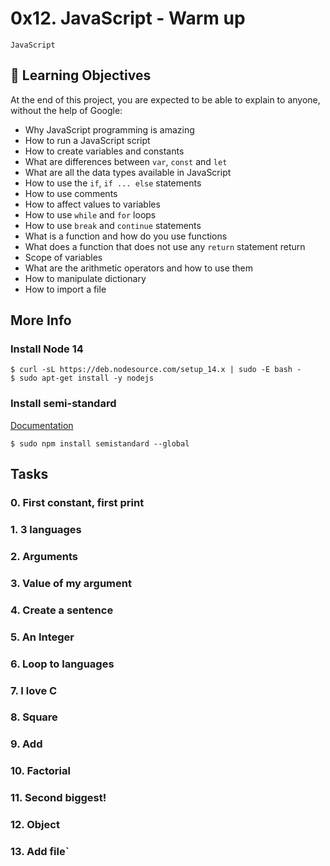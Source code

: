 # 0x12. JavaScript - Warm up
`JavaScript`
## :open_book: Learning Objectives
At the end of this project, you are expected to be able to explain to anyone, without the help of Google:

- Why JavaScript programming is amazing
- How to run a JavaScript script
- How to create variables and constants
- What are differences between `var`, `const` and `let`
- What are all the data types available in JavaScript
- How to use the `if`, `if ... else` statements
- How to use comments
- How to affect values to variables
- How to use `while` and `for` loops
- How to use `break` and `continue` statements
- What is a function and how do you use functions
- What does a function that does not use any `return` statement return
- Scope of variables
- What are the arithmetic operators and how to use them
- How to manipulate dictionary
- How to import a file
## More Info
### Install Node 14
```
$ curl -sL https://deb.nodesource.com/setup_14.x | sudo -E bash -
$ sudo apt-get install -y nodejs
```
### Install semi-standard
[Documentation](https://github.com/standard/semistandard)
```
$ sudo npm install semistandard --global
```
## Tasks
### 0. First constant, first print
### 1. 3 languages
### 2. Arguments
### 3. Value of my argument
### 4. Create a sentence
### 5. An Integer
### 6. Loop to languages
### 7. I love C
### 8. Square
### 9. Add
### 10. Factorial
### 11. Second biggest!
### 12. Object
### 13. Add file`
